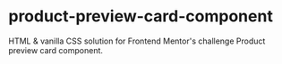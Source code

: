 # product-preview-card-component
HTML &amp; vanilla CSS solution for Frontend Mentor's challenge Product preview card component.
